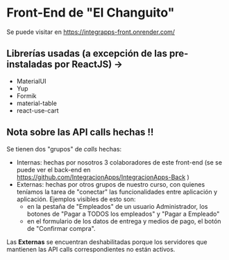 # Front-End de "El Changuito"
Se puede visitar en
https://integrapps-front.onrender.com/
## Librerías usadas (a excepción de las pre-instaladas por ReactJS) ->

 - MaterialUI
 - Yup
 - Formik
 - material-table
 - react-use-cart

## Nota sobre las API calls hechas :bangbang:
Se tienen dos "grupos" de *calls* hechas:

 - Internas: hechas por nosotros 3 colaboradores de este front-end (se se puede ver el back-end en https://github.com/IntegracionApps/IntegracionApps-Back )
 - Externas: hechas por otros grupos de nuestro curso, con quienes teníamos la tarea de "conectar" las funcionalidades entre aplicación y aplicación. Ejemplos visibles de esto son:
	 - en la pestaña de "Empleados" de un usuario Administrador, los botones de "Pagar a TODOS los empleados" y "Pagar a Empleado"
	 - en el formulario de los datos de entrega y medios de pago, el botón de "Confirmar compra".

Las **Externas** se encuentran deshabilitadas porque los servidores que mantienen las API calls correspondientes no están activos.
